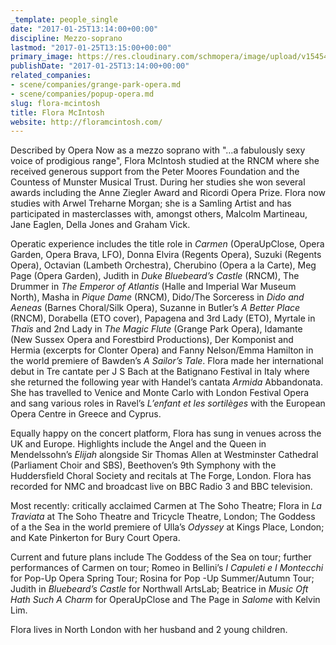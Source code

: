 ```yaml
---
_template: people_single
date: "2017-01-25T13:14:00+00:00"
discipline: Mezzo-soprano
lastmod: "2017-01-25T13:15:00+00:00"
primary_image: https://res.cloudinary.com/schmopera/image/upload/v1545409169/media/webhook-uploads/1485349945226/biog_portrait.jpg.jpg
publishDate: "2017-01-25T13:14:00+00:00"
related_companies:
- scene/companies/grange-park-opera.md
- scene/companies/popup-opera.md
slug: flora-mcintosh
title: Flora McIntosh
website: http://floramcintosh.com/
---
```


Described by Opera Now as a mezzo soprano with "…a fabulously sexy voice of prodigious range", Flora McIntosh studied at the RNCM where she received generous support from the Peter Moores Foundation and the Countess of Munster Musical Trust. During her studies she won several awards including the Anne Ziegler Award and Ricordi Opera Prize. Flora now studies with Arwel Treharne Morgan; she is a Samling Artist and has participated in masterclasses with, amongst others, Malcolm Martineau, Jane Eaglen, Della Jones and Graham Vick.

Operatic experience includes the title role in *Carmen* (OperaUpClose, Opera Garden, Opera Brava, LFO), Donna Elvira (Regents Opera), Suzuki (Regents Opera), Octavian (Lambeth Orchestra), Cherubino (Opera a la Carte), Meg Page (Opera Garden), Judith in *Duke Bluebeard’s Castle* (RNCM), The Drummer in *The Emperor of Atlantis* (Halle and Imperial War Museum North), Masha in *Pique Dame* (RNCM), Dido/The Sorceress in *Dido and Aeneas* (Barnes Choral/Silk Opera), Suzanne in Butler’s *A Better Place* (RNCM), Dorabella (ETO cover), Papagena and 3rd Lady (ETO), Myrtale in *Thaïs* and 2nd Lady in *The Magic Flute* (Grange Park Opera), Idamante (New Sussex Opera and Forestbird Productions), Der Komponist and Hermia (excerpts for Clonter Opera) and Fanny Nelson/Emma Hamilton in the world premiere of Bawden’s *A Sailor’s Tale*. Flora made her international debut in Tre cantate per J S Bach at the Batignano Festival in Italy where she returned the following year with Handel’s cantata *Armida* Abbandonata. She has travelled to Venice and Monte Carlo with London Festival Opera and sang various roles in Ravel’s *L’enfant et les sortilèges* with the European Opera Centre in Greece and Cyprus.

Equally happy on the concert platform, Flora has sung in venues across the UK and Europe. Highlights include the Angel and the Queen in Mendelssohn’s *Elijah* alongside Sir Thomas Allen at Westminster Cathedral (Parliament Choir and SBS), Beethoven’s 9th Symphony with the Huddersfield Choral Society and recitals at The Forge, London. Flora has recorded for NMC and broadcast live on BBC Radio 3 and BBC television.

Most recently: critically acclaimed Carmen at The Soho Theatre; Flora in *La Traviata* at The Soho Theatre and Tricycle Theatre, London; The Goddess of a the Sea in the world premiere of Ulla’s *Odyssey* at Kings Place, London; and Kate Pinkerton for Bury Court Opera.

Current and future plans include The Goddess of the Sea on tour; further performances of Carmen on tour; Romeo in Bellini’s *I Capuleti e I Montecchi* for Pop-Up Opera Spring Tour; Rosina for Pop -Up Summer/Autumn Tour; Judith in *Bluebeard’s Castle* for Northwall ArtsLab; Beatrice in *Music Oft Hath Such A Charm* for OperaUpClose and The Page in *Salome* with Kelvin Lim.

Flora lives in North London with her husband and 2 young children.
